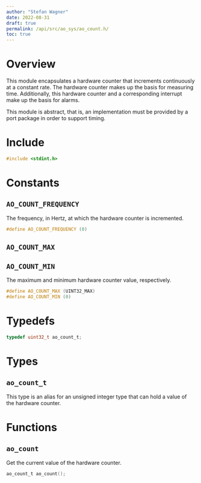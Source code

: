 ```yaml
---
author: "Stefan Wagner"
date: 2022-08-31
draft: true
permalink: /api/src/ao_sys/ao_count.h/
toc: true
---
```


# Overview

This module encapsulates a hardware counter that increments continuously at a constant rate. The hardware counter makes up the basis for measuring time. Additionally, this hardware counter and a corresponding interrupt make up the basis for alarms.

This module is abstract, that is, an implementation must be provided by a port package in order to support timing.

# Include

```c
#include <stdint.h>
```

# Constants

## `AO_COUNT_FREQUENCY`

The frequency, in Hertz, at which the hardware counter is incremented.

```c
#define AO_COUNT_FREQUENCY (0)
```

## `AO_COUNT_MAX`
## `AO_COUNT_MIN`

The maximum and minimum hardware counter value, respectively.

```c
#define AO_COUNT_MAX (UINT32_MAX)
#define AO_COUNT_MIN (0)
```

# Typedefs

```c
typedef uint32_t ao_count_t;
```

# Types

## `ao_count_t`

This type is an alias for an unsigned integer type that can hold a value of the hardware counter.

# Functions

## `ao_count`

Get the current value of the hardware counter.

```c
ao_count_t ao_count();
```
